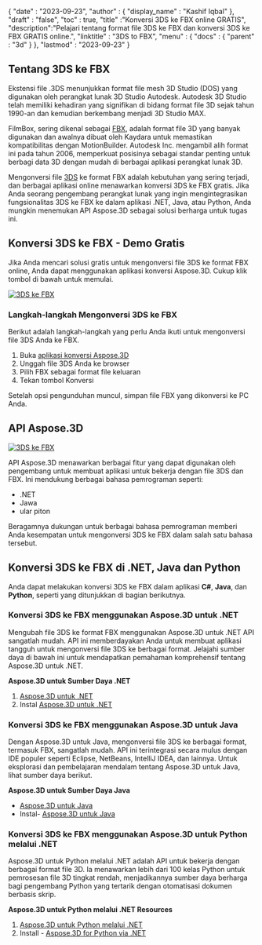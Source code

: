 {
  "date" : "2023-09-23",
  "author" : {
    "display_name" : "Kashif Iqbal"
},
  "draft" : "false",
  "toc" : true,
  "title" :"Konversi 3DS ke FBX online GRATIS",
  "description":"Pelajari tentang format file 3DS ke FBX dan konversi 3DS ke FBX GRATIS online.",
  "linktitle" : "3DS to FBX",
  "menu" : {
    "docs" : {
      "parent" : "3d"
}
},
  "lastmod" : "2023-09-23"
}

## Tentang 3DS ke FBX

Ekstensi file .3DS menunjukkan format file mesh 3D Studio (DOS) yang digunakan oleh perangkat lunak 3D Studio Autodesk. Autodesk 3D Studio telah memiliki kehadiran yang signifikan di bidang format file 3D sejak tahun 1990-an dan kemudian berkembang menjadi 3D Studio MAX.

FilmBox, sering dikenal sebagai [FBX](/id/3d/fbx/), adalah format file 3D yang banyak digunakan dan awalnya dibuat oleh Kaydara untuk memastikan kompatibilitas dengan MotionBuilder. Autodesk Inc. mengambil alih format ini pada tahun 2006, memperkuat posisinya sebagai standar penting untuk berbagi data 3D dengan mudah di berbagai aplikasi perangkat lunak 3D.

Mengonversi file [3DS](/id/3d/3ds/) ke format FBX adalah kebutuhan yang sering terjadi, dan berbagai aplikasi online menawarkan konversi 3DS ke FBX gratis. Jika Anda seorang pengembang perangkat lunak yang ingin mengintegrasikan fungsionalitas 3DS ke FBX ke dalam aplikasi .NET, Java, atau Python, Anda mungkin menemukan API Aspose.3D sebagai solusi berharga untuk tugas ini.

## Konversi 3DS ke FBX - Demo Gratis

Jika Anda mencari solusi gratis untuk mengonversi file 3DS ke format FBX online, Anda dapat menggunakan aplikasi konversi Aspose.3D. Cukup klik tombol di bawah untuk memulai.

[![3DS ke FBX](../3ds-to-fbx.png)](https://products.aspose.app/3d/conversion/3ds-to-fbx)

### Langkah-langkah Mengonversi 3DS ke FBX

Berikut adalah langkah-langkah yang perlu Anda ikuti untuk mengonversi file 3DS Anda ke FBX.

1. Buka [aplikasi konversi Aspose.3D](https://products.aspose.app/3d/conversion/3ds-to-fbx)
1. Unggah file 3DS Anda ke browser
1. Pilih FBX sebagai format file keluaran
1. Tekan tombol Konversi

Setelah opsi pengunduhan muncul, simpan file FBX yang dikonversi ke PC Anda.

## API Aspose.3D

[![3DS ke FBX](../try-aspose-3d.png)](https://products.aspose.com/3d/)

API Aspose.3D menawarkan berbagai fitur yang dapat digunakan oleh pengembang untuk membuat aplikasi untuk bekerja dengan file 3DS dan FBX. Ini mendukung berbagai bahasa pemrograman seperti:

* .NET
* Jawa
* ular piton

Beragamnya dukungan untuk berbagai bahasa pemrograman memberi Anda kesempatan untuk mengonversi 3DS ke FBX dalam salah satu bahasa tersebut.

## Konversi 3DS ke FBX di .NET, Java dan Python

Anda dapat melakukan konversi 3DS ke FBX dalam aplikasi **C#**, **Java**, dan **Python**, seperti yang ditunjukkan di bagian berikutnya.

### Konversi 3DS ke FBX menggunakan Aspose.3D untuk .NET

Mengubah file 3DS ke format FBX menggunakan Aspose.3D untuk .NET API sangatlah mudah. API ini memberdayakan Anda untuk membuat aplikasi tangguh untuk mengonversi file 3DS ke berbagai format. Jelajahi sumber daya di bawah ini untuk mendapatkan pemahaman komprehensif tentang Aspose.3D untuk .NET.

**Aspose.3D untuk Sumber Daya .NET**

1. [Aspose.3D untuk .NET](https://products.aspose.com/3d/net/)
1. Instal [Aspose.3D untuk .NET](https://docs.aspose.com/3d/net/installation/)

### Konversi 3DS ke FBX menggunakan Aspose.3D untuk Java

Dengan Aspose.3D untuk Java, mengonversi file 3DS ke berbagai format, termasuk FBX, sangatlah mudah. API ini terintegrasi secara mulus dengan IDE populer seperti Eclipse, NetBeans, IntelliJ IDEA, dan lainnya. Untuk eksplorasi dan pembelajaran mendalam tentang Aspose.3D untuk Java, lihat sumber daya berikut.

**Aspose.3D untuk Sumber Daya Java**

* [Aspose.3D untuk Java](https://products.aspose.com/3d/java/)
* Instal- [Aspose.3D untuk Java](https://docs.aspose.com/3d/java/installation/)

### Konversi 3DS ke FBX menggunakan Aspose.3D untuk Python melalui .NET

Aspose.3D untuk Python melalui .NET adalah API untuk bekerja dengan berbagai format file 3D. Ia menawarkan lebih dari 100 kelas Python untuk pemrosesan file 3D tingkat rendah, menjadikannya sumber daya berharga bagi pengembang Python yang tertarik dengan otomatisasi dokumen berbasis skrip.

**Aspose.3D untuk Python melalui .NET Resources**

1. [Aspose.3D untuk Python melalui .NET](https://products.aspose.com/3d/python-net/)
1. Install - [Aspose.3D for Python via .NET](https://releases.aspose.com/3d/python-net/)
